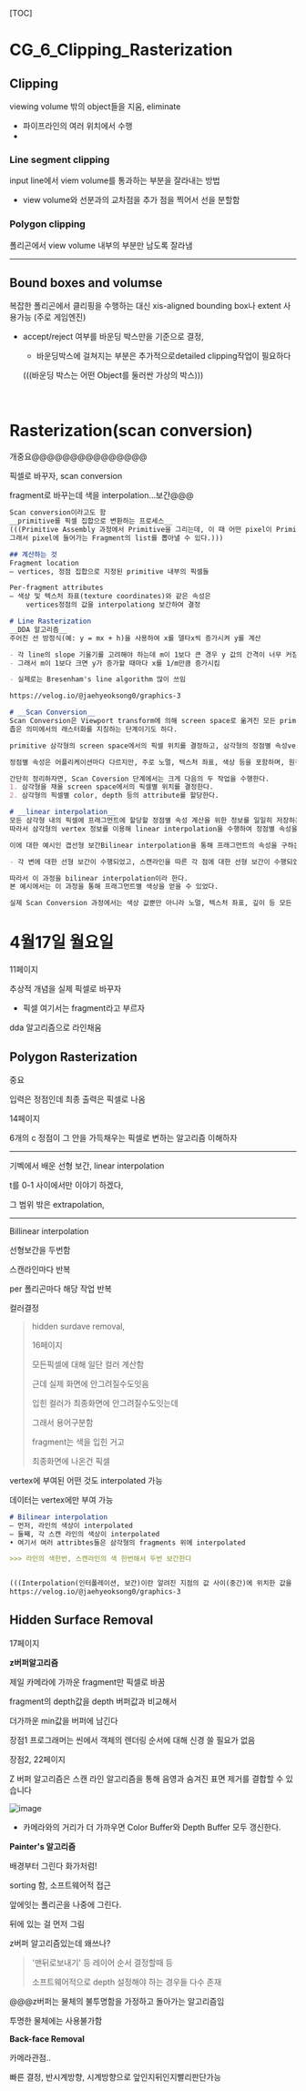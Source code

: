 [TOC]



# CG_6_Clipping_Rasterization

## Clipping

viewing volume 밖의 object들을 지움, eliminate

- 파이프라인의 여러 위치에서 수행
- ​





### Line segment clipping

input line에서 viem volume를 통과하는 부분을 잘라내는 방법

- view volume와 선분과의 교차점을 추가 점을 찍어서 선을 분할함

### Polygon clipping

폴리곤에서 view volume 내부의 부분만 남도록 잘라냄

---

## Bound boxes and volumse

복잡한 폴리곤에서 클리핑을 수행하는 대신 xis-aligned bounding box나 extent 사용가능 (주로 게임엔진)

- accept/reject 여부를 바운딩 박스만을 기준으로 결정, 

  - 바운딩박스에 걸쳐지는 부분은 추가적으로detailed clipping작업이 필요하다

  (((바운딩 박스는 어떤 Object를 둘러싼 가상의 박스)))

  ​

# Rasterization(scan conversion)

개중요@@@@@@@@@@@@@@@

픽셀로 바꾸자, scan conversion

fragment로 바꾸는데 색을 interpolation...보간@@@

```markdown
Scan conversion이라고도 함
__primitive를 픽셀 집합으로 변환하는 프로세스__
(((Primitive Assembly 과정에서 Primitive을 그리는데, 이 때 어떤 pixel이 Primitive에 속하는지 계산하는 것.(OpenGL 에서는 이 과정을 알아서 해준다)
그래서 pixel에 들어가는 Fragment의 list를 뽑아낼 수 있다.)))

## 계산하는 것
Fragment location
– vertices, 정점 집합으로 지정된 primitive 내부의 픽셀들

Per-fragment attributes
– 색상 및 텍스처 좌표(texture coordinates)와 같은 속성은 
	vertices정점의 값을 interpolationg 보간하여 결정

# Line Rasterization
__DDA 알고리즘__
주어진 선 방정식(예: y = mx + h)을 사용하여 x를 델타x씩 증가시켜 y를 계산

- 각 line의 slope 기울기를 고려해야 하는데 m이 1보다 큰 경우 y 값의 간격이 너무 커짐
- 그래서 m이 1보다 크면 y가 증가할 때마다 x를 1/m만큼 증가시킴

- 실제로는 Bresenham's line algorithm 많이 쓰임
```

```markdown
https://velog.io/@jaehyeoksong0/graphics-3

# __Scan Conversion__
Scan Conversion은 Viewport transform에 의해 screen space로 옮겨진 모든 primitive들의 내부를 채우는 프래그먼트를 생성하는 단계이다.
좁은 의미에서의 래스터화를 지칭하는 단계이기도 하다.

primitive 삼각형의 screen space에서의 픽셀 위치를 결정하고, 삼각형의 정점별 속성vertex attributes을 보간하여 이를 각 픽셀 위치에 할당한다.

정점별 속성은 어플리케이션마다 다르지만, 주로 노멀, 텍스처 좌표, 색상 등을 포함하며, 원칙적으로 모든 정점별 속성은 같은 방법으로 보간된다.

간단히 정리하자면, Scan Coversion 단계에서는 크게 다음의 두 작업을 수행한다.
1. 삼각형을 채울 screen space에서의 픽셀별 위치를 결정한다.
2. 삼각형의 픽셀별 color, depth 등의 attribute를 할당한다.

# __linear interpolation__
모든 삼각형 내의 픽셀에 프래그먼트에 할당할 정점별 속성 계산을 위한 정보를 일일히 저장하는 것은 비효율적이다.
따라서 삼각형의 vertex 정보를 이용해 linear interpolation을 수행하여 정점별 속성을 구하고 이를 각 프래그먼트에 할당한다.

이에 대한 예시인 겹선형 보간Bilinear interpolation을 통해 프래그먼트의 속성을 구하는 과정을 간단하게 알아본다.

- 각 변에 대한 선형 보간이 수행되었고, 스캔라인을 따른 각 점에 대한 선형 보간이 수행되었다.

따라서 이 과정을 bilinear interpolation이라 한다.
본 예시에서는 이 과정을 통해 프래그먼트별 색상을 얻을 수 있었다.

실제 Scan Conversion 과정에서는 색상 값뿐만 아니라 노멀, 텍스처 좌표, 깊이 등 모든 정점별 속성을 보간하여 각 픽셀별 프래그먼트를 생성하게 된다. 이제 래스터화 단계가 완료되고 프래그먼트 처리 단계로 넘어가게 된다.
```



# 4월17일 월요일

11페이지

추상적  개념을 실제 픽셀로 바꾸자

- 픽셀 여기서는 fragment라고 부르자

dda 알고리즘으로 라인채움

## Polygon Rasterization

중요

입력은 정점인데 최종 출력은 픽셀로 나옴

14페이지

6개의 c 정점이 그 안을 가득채우는 픽셀로 변하는 알고리즘 이해하자

---

기벡에서 배운 선형 보간, linear interpolation

t를 0-1 사이에서만 이야기 하겠다,

그 범위 밖은 extrapolation,

---

Billinear interpolation

선형보간을 두번함

스캔라인마다  반복

per 폴리곤마다 해당 작업 반복

컬러결정



> hidden surdave removal,
>
> 16페이지
>
> 모든픽셀에 대해 일단 컬러 계산함
>
> 근데 실제 화면에 안그려질수도잇음
>
> 입힌 컬러가 최종화면에 안그려질수도잇는데
>
> 그래서 용어구분함
>
> fragment는 색을 입힌 거고
>
> 최종화면에 나온건 픽셀



vertex에 부여된 어떤 것도 interpolated 가능

데이터는 vertex에만 부여 가능

```markdown
# Bilinear interpolation
– 먼저, 라인의 색상이 interpolated
– 둘째, 각 스캔 라인의 색상이 interpolated
• 여기서 여러 attribtes들은 삼각형의 fragments 위에 interpolated

>>> 라인의 색한번, 스캔라인의 색 한번해서 두번 보간한다


(((Interpolation(인터폴레이션, 보간)이란 알려진 지점의 값 사이(중간)에 위치한 값을 알려진 값으로부터 추정하는 것)))
https://velog.io/@jaehyeoksong0/graphics-3
```



## Hidden Surface Removal

17페이지

__z버퍼알고리즘__

제일 카메라에 가까운 fragment만 픽셀로 바꿈



fragment의 depth값을 depth 버퍼값과 비교해서

더가까운 min값을 버퍼에 남긴다

장점1 프로그래머는 씬에서 객체의 렌더링 순서에 대해 신경 쓸 필요가 없음

장점2, 22페이지

Z 버퍼 알고리즘은 스캔 라인 알고리즘을 통해 음영과 숨겨진 표면 제거를 결합할 수 있습니다

![image](https://user-images.githubusercontent.com/67236054/233868606-b714427a-6131-453b-8a27-04d181f11aa5.png)

- 카메라와의 거리가 더 가까우면 Color Buffer와 Depth Buffer 모두 갱신한다.





__Painter's 알고리즘__

배경부터 그린다 화가처럼!

sorting 함, 소프트웨어적 접근

앞에잇는 폴리곤을 나중에 그린다.

뒤에 있는 걸 먼저 그림

z버퍼 알고리즘있는데 왜쓰나?

> '맨뒤로보내기' 등 레이어 순서 결정할때 등
>
> 소프트웨어적으로 depth 설정해야 하는 경우들 다수 존재



@@@z버퍼는 물체의 불투명함을 가정하고 돌아가는 알고리즘임

투명한 물체에는 사용불가함



__Back-face Removal__

카메라관점..

빠른 결정, 반시계방향, 시계방향으로 앞인지뒤인지빨리판단가능

